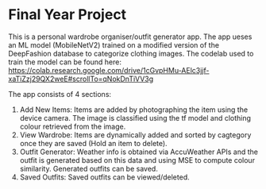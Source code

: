 # Final Year Project
This is a personal wardrobe organiser/outfit generator app. The app ueses an ML model (MobileNetV2) trained on a modified version of the DeepFashion database to categorize clothing images. The codelab used to train the model can be found here: https://colab.research.google.com/drive/1cGvpHMu-AElc3jjf-xaTiZzj29QX2weE#scrollTo=qNokDnTiVV3g

The app consists of 4 sections:

1. Add New Items: Items are added by photographing the item using the device camera. The image is classified using the tf model and clothing colour retrieved from the image.
2. View Wardrobe: Items are dynamically added and sorted by cagtegory once they are saved (Hold an item to delete).
3. Outfit Generator: Weather info is obtained via AccuWeather APIs and the outfit is generated based on this data and using MSE to compute colour similarity. Generated outfits can be saved.
5. Saved Outfits: Saved outfits can be viewed/deleted.
